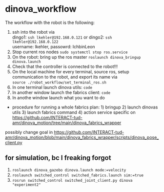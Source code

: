# dinova_workflow
The workflow with the robot is the following:
1. ssh into the robot via <br> dingo1: `ssh lkehler@192.168.0.121` or dingo2: `ssh lkehler@192.168.0.122` <br> username: lkehler, passowrd: IchbinLeon
2. Stop current ros nodes `sudo systemctl stop ros.service`
3. On the robot: bring up the ros master `roslaunch dinova_bringup dinova.launch`
4. Check that the controller is connected to the robot!!!
5. On the local machine for every terminal, source ros, setup communication to the robot, and export its name via <br> `source ./robot_workflow/set_terminal_ros.sh`
6. In one terminal launch dinova utils: `code`
7. In another window launch the fabrics client: `code`
8. In anothe window launch what you want to do


* procedure for running a whole fabrics plan: 1) bringup 2) launch dinovas utils 3) launch fabrics command 4) action service 
specific on https://github.com/INTERACT-tud-amr/dinova_motion/tree/main/dinova_fabrics_wrapper

possibly change goal in https://github.com/INTERACT-tud-amr/dinova_motion/blob/main/dinova_fabrics_wrapper/scripts/dinova_pose_client.py

## for simulation, bc I freaking forgot
1. ``roslaunch dinova_gazebo dinova.launch mode:=velocity``
2. ``roslaunch switched_control switched_fabrics.launch sim:=true``
3. ``rosrun switched_control switched_joint_client.py dinova "experiment2"``
